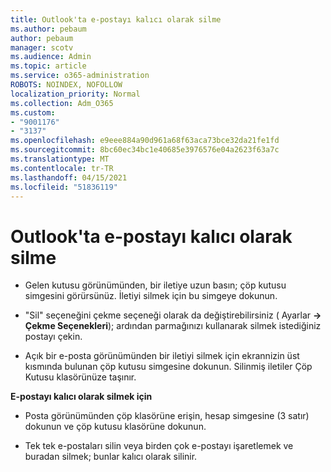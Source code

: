 ```yaml
---
title: Outlook'ta e-postayı kalıcı olarak silme
ms.author: pebaum
author: pebaum
manager: scotv
ms.audience: Admin
ms.topic: article
ms.service: o365-administration
ROBOTS: NOINDEX, NOFOLLOW
localization_priority: Normal
ms.collection: Adm_O365
ms.custom:
- "9001176"
- "3137"
ms.openlocfilehash: e9eee884a90d961a68f63aca73bce32da21fe1fd
ms.sourcegitcommit: 8bc60ec34bc1e40685e3976576e04a2623f63a7c
ms.translationtype: MT
ms.contentlocale: tr-TR
ms.lasthandoff: 04/15/2021
ms.locfileid: "51836119"
---
```

# <a name="permanently-delete-an-email-in-outlook"></a>Outlook'ta e-postayı kalıcı olarak silme

- Gelen kutusu görünümünden, bir iletiye uzun basın; çöp kutusu simgesini görürsünüz. İletiyi silmek için bu simgeye dokunun.

- "Sil" seçeneğini çekme seçeneği olarak da değiştirebilirsiniz ( Ayarlar **-> Çekme Seçenekleri**); ardından parmağınızı kullanarak silmek istediğiniz postayı çekin. 

- Açık bir e-posta görünümünden bir iletiyi silmek için ekrannizin üst kısmında bulunan çöp kutusu simgesine dokunun. Silinmiş iletiler Çöp Kutusu klasörünüze taşınır. 

**E-postayı kalıcı olarak silmek için**

- Posta görünümünden çöp klasörüne erişin, hesap simgesine (3 satır) dokunun ve çöp kutusu klasörüne dokunun.

- Tek tek e-postaları silin veya birden çok e-postayı işaretlemek ve buradan silmek; bunlar kalıcı olarak silinir.